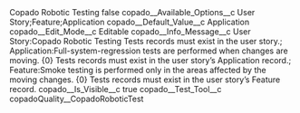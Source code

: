 <?xml version="1.0" encoding="UTF-8"?>
<CustomMetadata xmlns="http://soap.sforce.com/2006/04/metadata" xmlns:xsi="http://www.w3.org/2001/XMLSchema-instance" xmlns:xsd="http://www.w3.org/2001/XMLSchema">
    <label>Copado Robotic Testing</label>
    <protected>false</protected>
    <values>
        <field>copado__Available_Options__c</field>
        <value xsi:type="xsd:string">User Story;Feature;Application</value>
    </values>
    <values>
        <field>copado__Default_Value__c</field>
        <value xsi:type="xsd:string">Application</value>
    </values>
    <values>
        <field>copado__Edit_Mode__c</field>
        <value xsi:type="xsd:string">Editable</value>
    </values>
    <values>
        <field>copado__Info_Message__c</field>
        <value xsi:type="xsd:string">User Story:Copado Robotic Testing Tests records must exist in the user story.;
Application:Full-system-regression tests are performed when changes are moving. {0} Tests records must exist in the user story’s Application record.;
Feature:Smoke testing is performed only in the areas affected by the moving changes. {0} Tests records must exist in the user story’s Feature record.</value>
    </values>
    <values>
        <field>copado__Is_Visible__c</field>
        <value xsi:type="xsd:boolean">true</value>
    </values>
    <values>
        <field>copado__Test_Tool__c</field>
        <value xsi:type="xsd:string">copadoQuality__CopadoRoboticTest</value>
    </values>
</CustomMetadata>
